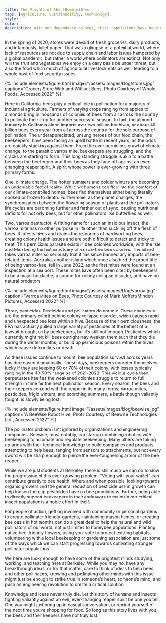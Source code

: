 ```yaml
---
title: The Plights of the (Bumble)Bees
tags: [Agriculture, Sustainability, Technology]
style: 
color: 
description: With our dependance on bees, their populations have been dwindling at an alarming rate. Let's explore why.
---
```


In the spring of 2020, stores were devoid of fresh groceries, dairy products, and infamously, toilet paper. That was a glimpse of a potential world, where lack of resources are not due to supply chain and labor issues hampered by a global pandemic, but rather a world where pollinators are extinct. Not only will the fruit and vegetables we enjoy on a daily basis be under threat, but also the food which much of agricultural livestock eats as well, leading to a whole host of food security issues.

{% include elements/figure.html image="/assets/images/blog/stores.jpg" caption="Grocery Store With and Without Bees, Photo Courtesy of Whole Foods, Accessed 2022" %}

Here in California, bees play a critical role in pollination for a majority of industrial agriculture. Farmers of varying crops ranging from apples to almonds bring in thousands of colonies of bees from all across the country to pollinate their crop for another successful season. In fact, the almond industry in California alone imports over two million beehives, or about 48 billion bees every year from all across the country for the sole purpose of pollination. The underappreciated, unsung heroes of our food chain, the beekeepers, have been facing an uphill battle in recent years, as the odds are quickly stacking against them. From the ever pernicious crawl of climate change, to the parasitic varroa mite, beekeepers are struggling, and the cracks are starting to form. This long standing struggle is akin to a battle between the beekeeper and their bees as they face off against an ever-changing reaper spirit. A spirit whose power is ever-growing with three primary forms:

One, climate change. The hotter summers and colder winters are becoming an undeniable fact of reality. While we humans can flee into the comfort of our climate-controlled homes, bees find themselves either being literally cooked or frozen to death. Furthermore, as the planet changes, the synchronization between the flowering season of plants and the pollinator’s life cycles are becoming further and further out of sync, causing nutritional deficits for not only bees, but for other pollinators like butterflies as well.

Two, varroa destructor. A fitting name for such an insidious insect, the varroa mite has no other purpose in life other than suckling off the flesh of bees. It infests hives and drains the resources of hardworking bees, creating colony health issues and are both difficult to detect and tricky to treat. This pernicious parasite exists in bee colonies worldwide, with the Isle and Man being the last sanctuary of varroa-free bee colonies. The island takes varroa mites so seriously that it has since banned any imports of bee-related items. Australia, another island which once also held the proud title of being varroa-free, fell in June 2022, as the first mites were found at an inspection at a sea port. These mites have often been cited by beekeepers to be a major headache, a source for colony collapse disorder, and have no natural predators. 

{% include elements/figure.html image="/assets/images/blog/varroa.jpg" caption="Varroa Mites on Bees, Photo Courtesy of Mark Moffett/Minden Pictures, Accessed 2022" %}

Three, pesticides. Pesticides and pollinators do not mix. These chemicals are the primary culprit behind colony collapse disorder, which causes rapid and unexpected bee loss within a hive. Because of their perniciousness, the EPA has actually pulled a large variety of pesticides at the behest of a lawsuit brought on by beekeepers, but it’s still not enough. Pesticides which currently might not kill bees outright may weaken them such that they die during the winter months, or build up pernicious poisons within the hives which cause deformities or death. 

As these issues continue to mount, bee population survival across years has decreased dramatically. These days, beekeepers consider themselves lucky if they are keeping 60 or 70% of their colony, with losses typically ranging in the 40-50% range as of 2021-2022. This vicious cycle then perpetuates itself as the weakened colonies struggle to return to full strength in time for the next pollination season. Every season, the bees and their keepers contend with the reaper in its many forms; varroa mites, pesticides, frigid winters, and scorching summers, a battle though valiantly fought, is slowly being lost.

{% include elements/figure.html image="/assets/images/blog/beewise.jpg" caption="A BeeWise Robot Hive, Photo Courtesy of Beewise Technologies Ltd., Accessed 2022" %}

The pollinator problem isn’t ignored by organizations and engineering companies. Beewise, most notably, is a startup combining robotics with beekeeping to automate and regulate beekeeping. Many others are taking up arms with their technical knowledge to build companies and products attempting to help bees, ranging from sensors to attachments, but not every sword will be sharp enough to pierce the ever-toughening armor of the bee reaper. 

While we are just students at Berkeley, there is still much we can do to slow the progression of this ever-growing problem. “Voting with your wallet” can contribute greatly to bee health. Where and when possible, looking towards organic growers and the general reduction of pesticide use in growth can help loosen the grip pesticides have on bee populations. Further, being able to directly support beekeepers in their endeavors to maintain our critical insect population is a noble effort in itself.

For people of action, getting involved with community or personal gardens to create pollinator friendly-gardens, maintaining mason homes, or creating bee oasis in hot months can do a great deal to help the natural and wild pollinators of our world, not just limited to honeybee populations. Planting native bee-friendly flowers, using your vote to protect existing habitats, volunteering with a local beekeeping or gardening association are just some of the ways which we can start progressing towards cultivating stronger pollinator populations.

We here are lucky enough to have some of the brightest minds studying, working, and teaching here at Berkeley. While you may not have any breakthrough ideas, or for that matter, care to think of ideas to help bees and other pollinators, knowing and pollinating other minds with this issue might just be enough to strike true in someone’s heart, someone’s mind, and push an engineering revolution to create a critical solution. 

Knowledge and ideas never truly die. Let this story of humans and insects fighting valiantly against an evil, ever-changing reaper spirit be one you tell. One you might just bring up in casual conversation, or remind yourself of the next time you’re shopping for food. So long as this story lives with you, the bees and their keepers have not truly lost.
